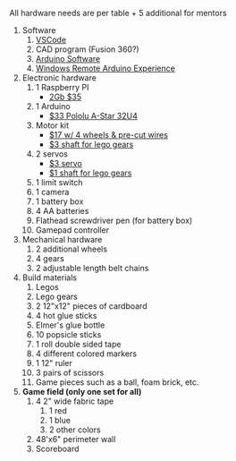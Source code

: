 All hardware needs are per table + 5 additional for mentors
1. Software
    1. [VSCode](https://code.visualstudio.com/)
    1. CAD program (Fusion 360?)
    1. [Arduino Software](https://www.arduino.cc/en/Main/Software)
    1. [Windows Remote Arduino Experience](https://www.microsoft.com/en-us/p/windows-remote-arduino-experience/9nblggh2041m?activetab=pivot:overviewtab)
1. Electronic hardware
    1. 1 Raspberry PI
        - [2Gb $35](https://www.adafruit.com/product/4292)
    1. 1 Arduino
        - [$33 Pololu A-Star 32U4](https://www.amazon.com/Pololu-Star-Controller-Raspberry-Bridge/dp/B07L36FYZ2)
    1. Motor kit
        - [$17 w/ 4 wheels & pre-cut wires](https://www.amazon.com/dp/B081W176PL/)
        - [$3 shaft for lego gears](https://www.adafruit.com/product/3810)
    1. 2 servos
        - [$3 servo](https://hobbyking.com/en_us/hxt900-micro-servo-1-6kg-0-12sec-9g.html)
        - [$1 shaft for lego gears](https://www.adafruit.com/product/4252)
    1. 1 limit switch
    1. 1 camera
    1. 1 battery box
    1. 4 AA batteries
    1. Flathead screwdriver pen (for battery box)
    1. Gamepad controller
1. Mechanical hardware
    1. 2 additional wheels
    1. 4 gears
    1. 2 adjustable length belt chains
1. Build materials
    1. Legos
    1. Lego gears
    1. 2 12"x12" pieces of cardboard
    1. 4 hot glue sticks
    1. Elmer's glue bottle
    1. 10 popsicle sticks
    1. 1 roll double sided tape
    1. 4 different colored markers
    1. 1 12" ruler
    1. 3 pairs of scissors
    1. Game pieces such as a ball, foam brick, etc.
1. **Game field (only one set for all)**
    1. 4 2" wide fabric tape
        1. 1 red
        1. 1 blue
        1. 2 other colors
    1. 48'x6" perimeter wall
    1. Scoreboard
